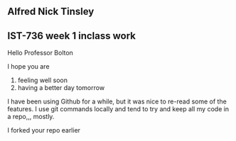 ## Alfred Nick Tinsley
## IST-736 week 1 inclass work
Hello Professor Bolton

I hope you are
1. feeling well soon
2. having a better day tomorrow

I have been using Github for a while, but it was nice to re-read some of the features.  I use git commands locally and tend to 
try and keep all my code in a repo,,, mostly. 

I forked your repo earlier
